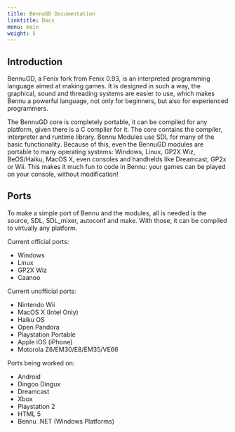 ```yaml
---
title: BennuGD Documentation
linktitle: Docs
menu: main
weight: 5
---
```


## Introduction

BennuGD, a Fenix fork from Fenix 0.93, is an interpreted programming language aimed at making games. It is designed in such a way, the graphical, sound and threading systems are easier to use, which makes Bennu a powerful language, not only for beginners, but also for experienced programmers.

The BennuGD core is completely portable, it can be compiled for any platform, given there is a C compiler for it. The core contains the compiler, interpreter and runtime library. Bennu Modules use SDL for many of the basic functionality. Because of this, even the BennuGD modules are portable to many operating systems: Windows, Linux, GP2X Wiz, BeOS/Haiku, MacOS X, even consoles and handhelds like Dreamcast, GP2x or Wii. This makes it much fun to code in Bennu: your games can be played on your console, without modification!

## Ports

To make a simple port of Bennu and the modules, all is needed is the source, SDL, SDL_mixer, autoconf and make. With those, it can be compiled to virtually any platform.

Current official ports:

- Windows
- Linux
- GP2X Wiz
- Caanoo

Current unofficial ports:

- Nintendo Wii
- MacOS X (Intel Only)
- Haiku OS
- Open Pandora
- Playstation Portable
- Apple iOS (iPhone)
- Motorola Z6/EM30/E8/EM35/VE66

Ports being worked on:

- Android
- Dingoo Dingux
- Dreamcast
- Xbox
- Playstation 2
- HTML 5
- Bennu .NET (Windows Platforms)

